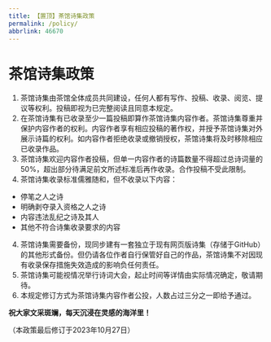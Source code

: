 ```yaml
---
title: 【置顶】茶馆诗集政策
permalink: /policy/
abbrlink: 46670
---
```


# 茶馆诗集政策

1. 茶馆诗集由茶馆全体成员共同建设，任何人都有写作、投稿、收录、阅览、提议等权利。投稿即视为已完整阅读且同意本规定。
2. 在茶馆诗集有已收录至少一篇投稿即算作茶馆诗集内容作者。茶馆诗集尊重并保护内容作者的权利。内容作者享有相应投稿的著作权，并授予茶馆诗集对外展示诗篇的权利。如内容作者拒绝收录或撤销授权，茶馆诗集将及时移除相应已收录作品。
3. 茶馆诗集欢迎内容作者投稿，但单一内容作者的诗篇数量不得超过总诗词量的50%，超出部分待满足前文所述标准后再作收录。合作投稿不受此限制。
3. 茶馆诗集收录标准儒雅随和，但不收录以下内容：
  - 停笔之人之诗
  - 明确剥夺录入资格之人之诗
  - 内容违法乱纪之诗及其人
  - 其他不符合诗集收录要求的内容
4. 茶馆诗集需要备份，现同步建有一套独立于现有网页版诗集（存储于GitHub）的其他形式备份。但仍请各位作者自行保管好自己的作品，茶馆诗集不对因现有收录保存措施失效造成的影响负任何责任。
5. 茶馆诗集可能视情况举行诗词大会，起止时间等详情由实际情况确定，敬请期待。
6. 本规定修订方式为茶馆诗集内容作者公投，人数占过三分之一即给予通过。

**祝大家文采斑斓，每天沉浸在灵感的海洋里！**

（本政策最后修订于2023年10月27日）
